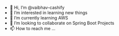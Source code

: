 - 👋 Hi, I’m @vaibhav-cashify
- 👀 I’m interested in learning new things
- 🌱 I’m currently learning AWS
- 💞️ I’m looking to collaborate on Spring Boot Projects
- 📫 How to reach me ...

<!---
vaibhav-cashify/vaibhav-cashify is a ✨ special ✨ repository because its `README.md` (this file) appears on your GitHub profile.
You can click the Preview link to take a look at your changes.
--->
